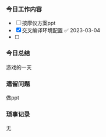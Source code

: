 ### 今日工作内容
- [ ] 按摩仪方案ppt
- [x] 交叉编译环境配置 ✅ 2023-03-04
- [ ] 

### 今日总结
游戏的一天

### 遗留问题
 做ppt

### 琐事记录
无




